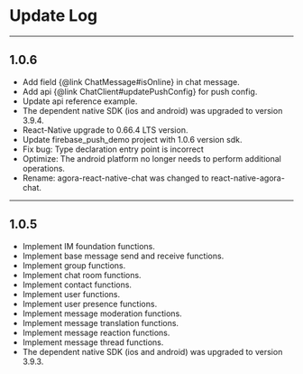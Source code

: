 # Update Log

---

## 1.0.6

- Add field {@link ChatMessage#isOnline} in chat message.
- Add api {@link ChatClient#updatePushConfig} for push config.
- Update api reference example.
- The dependent native SDK (ios and android) was upgraded to version 3.9.4.
- React-Native upgrade to 0.66.4 LTS version.
- Update firebase_push_demo project with 1.0.6 version sdk.
- Fix bug: Type declaration entry point is incorrect
- Optimize: The android platform no longer needs to perform additional operations.
- Rename: agora-react-native-chat was changed to react-native-agora-chat.

---

## 1.0.5

- Implement IM foundation functions.
- Implement base message send and receive functions.
- Implement group functions.
- Implement chat room functions.
- Implement contact functions.
- Implement user functions.
- Implement user presence functions.
- Implement message moderation functions.
- Implement message translation functions.
- Implement message reaction functions.
- Implement message thread functions.
- The dependent native SDK (ios and android) was upgraded to version 3.9.3.
